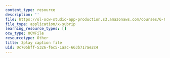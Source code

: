 ```yaml
---
content_type: resource
description: ''
file: https://ol-ocw-studio-app-production.s3.amazonaws.com/courses/6-042j-mathematics-for-computer-science-spring-2015/0c705bff5326f6c51aac663b717ae2c4_6vgHIImFwHo.srt
file_type: application/x-subrip
learning_resource_types: []
ocw_type: OCWFile
resourcetype: Other
title: 3play caption file
uid: 0c705bff-5326-f6c5-1aac-663b717ae2c4
---
```

